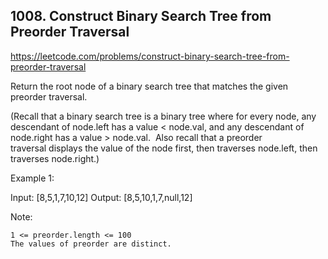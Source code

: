## 1008. Construct Binary Search Tree from Preorder Traversal

https://leetcode.com/problems/construct-binary-search-tree-from-preorder-traversal

Return the root node of a binary search tree that matches the given preorder traversal.

(Recall that a binary search tree is a binary tree where for every node, any descendant of node.left has a value < node.val, and any descendant of node.right has a value > node.val.  Also recall that a preorder traversal displays the value of the node first, then traverses node.left, then traverses node.right.)

Example 1:

Input: [8,5,1,7,10,12]
Output: [8,5,10,1,7,null,12]

Note:

    1 <= preorder.length <= 100
    The values of preorder are distinct.
